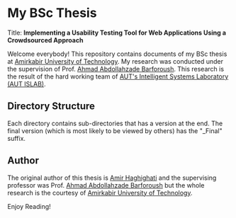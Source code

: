 # My BSc Thesis

Title: <b>Implementing a Usability Testing Tool for Web Applications Using a Crowdsourced Approach</b>

Welcome everybody! This repository contains documents of my BSc thesis at [Amirkabir University of Technology](http://aut.ac.ir). My research was conducted under the supervision of Prof. [Ahmad Abdollahzade Barforoush](http://ceit.aut.ac.ir/~ahmad/). This research is the result of the hard working team of [AUT's Intelligent Systems Laboratory (AUT ISLAB)](http://islab.ceit.aut.ac.ir/).

## Directory Structure
Each directory contains sub-directories that has a version at the end. The final version (which is most likely to be viewed by others) has the "_Final" suffix.

## Author
The original author of this thesis is [Amir Haghighati](https://github.com/anewage) and the supervising professor was Prof. [Ahmad Abdollahzade Barforoush](http://ceit.aut.ac.ir/~ahmad/) but the whole research is the courtesy of [Amirkabir University of Technology](http://aut.ac.ir).

Enjoy Reading!
